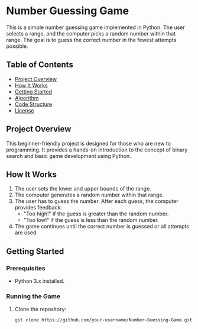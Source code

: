 # Number Guessing Game

This is a simple number guessing game implemented in Python. The user selects a range, and the computer picks a random number within that range. The goal is to guess the correct number in the fewest attempts possible.

## Table of Contents
- [Project Overview](#project-overview)
- [How It Works](#how-it-works)
- [Getting Started](#getting-started)
- [Algorithm](#algorithm)
- [Code Structure](#code-structure)
- [License](#license)

## Project Overview
This beginner-friendly project is designed for those who are new to programming. It provides a hands-on introduction to the concept of binary search and basic game development using Python.

## How It Works
1. The user sets the lower and upper bounds of the range.
2. The computer generates a random number within that range.
3. The user has to guess the number. After each guess, the computer provides feedback:
   - "Too high!" if the guess is greater than the random number.
   - "Too low!" if the guess is less than the random number.
4. The game continues until the correct number is guessed or all attempts are used.

## Getting Started
### Prerequisites
- Python 3.x installed.

### Running the Game
1. Clone the repository:
   ```bash
   git clone https://github.com/your-username/Number-Guessing-Game.git
